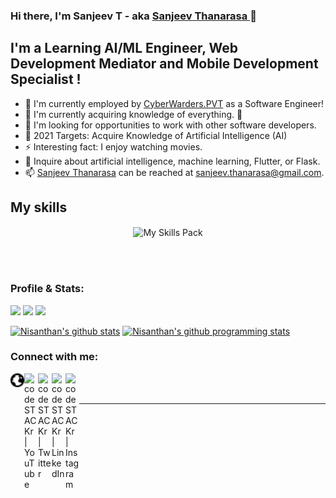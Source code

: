 ### Hi there, I'm Sanjeev  T - aka [ Sanjeev Thanarasa ](https://www.sanjeev.me) 👋

## I'm a Learning AI/ML Engineer, Web Development Mediator and Mobile Development Specialist !
- 🔭 I'm currently employed by [CyberWarders.PVT]() as a Software Engineer!
- 🌱 I'm currently acquiring knowledge of everything. 🤣
- 👯 I'm looking for opportunities to work with other software developers. 
- 🥅 2021 Targets: Acquire Knowledge of Artificial Intelligence (AI) 
- ⚡ Interesting fact: I enjoy watching movies. 
- 💬 Inquire about artificial intelligence, machine learning, Flutter, or Flask. 
- 📫 [Sanjeev Thanarasa]() can be reached at sanjeev.thanarasa@gmail.com.


## My skills

<p align="center">
  <img align="center" alt="My Skills Pack" src="https://user-images.githubusercontent.com/59352357/123561040-c940e500-d7c3-11eb-9833-f970bae6535b.png" />
</p>

<br />
<br />

### Profile & Stats:
<img width="40px" padding-bottom=15px src="https://user-images.githubusercontent.com/59352357/123560294-f8088c80-d7be-11eb-9d14-69ab9fefe501.png" /> <img src="https://profile-counter.glitch.me/sanji185/count.svg" /> <img width="40px" padding-bottom=15px src="https://user-images.githubusercontent.com/59352357/123560461-e4115a80-d7bf-11eb-9b67-a65f2d0d1f06.png" />

[![Nisanthan's github stats](https://github-readme-stats.vercel.app/api?username=sanji185&count_private=true&show_icons=true&theme=chartreuse-dark)](
https://profile-summary-for-github.com/user/sanji185)
[![Nisanthan's github programming stats](https://github-readme-stats.vercel.app/api/top-langs/?username=sanji185&count_private=true&show_icons=true&theme=chartreuse-dark&layout=compact)](
https://profile-summary-for-github.com/user/sanji185)


### Connect with me:

[<img align="left" alt="codeSTACKr.com" width="22px" src="https://raw.githubusercontent.com/iconic/open-iconic/master/svg/globe.svg" />][website]
[<img align="left" alt="codeSTACKr | YouTube" width="22px" src="https://cdn.jsdelivr.net/npm/simple-icons@v3/icons/youtube.svg" />][youtube]
[<img align="left" alt="codeSTACKr | Twitter" width="22px" src="https://cdn.jsdelivr.net/npm/simple-icons@v3/icons/twitter.svg" />][twitter]
[<img align="left" alt="codeSTACKr | LinkedIn" width="22px" src="https://cdn.jsdelivr.net/npm/simple-icons@v3/icons/linkedin.svg" />][linkedin]
[<img align="left" alt="codeSTACKr | Instagram" width="22px" src="https://cdn.jsdelivr.net/npm/simple-icons@v3/icons/instagram.svg" />][instagram]

<br />
<br />

---
[website]: https://www.sanjeev.me
[twitter]: https://twitter.com/sanjeev
[youtube]: https://youtube.com/
[instagram]: https://instagram.com/
[linkedin]: https://linkedin.com/in/sanjeev-thanarasa
[websiteprofile]: https://www.sanjeev.me/#resume
